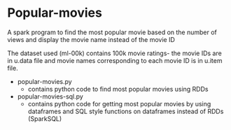 # Popular-movies
A spark program to find the most popular movie based on the number of views and display the movie name instead of the movie ID

The dataset used (ml-00k) contains 100k movie ratings- the movie IDs are in u.data file and movie names corresponding to each movie ID is in u.item file.

* popular-movies.py 
    - contains python code to find most popular movies using RDDs 
* popular-movies-sql.py
    - contains python code for getting most popular movies by using dataframes and SQL style functions on dataframes instead of RDDs (SparkSQL)
